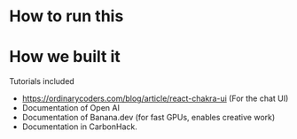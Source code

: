 # How to run this



# How we built it

Tutorials included
- https://ordinarycoders.com/blog/article/react-chakra-ui
(For the chat UI)
- Documentation of Open AI
- Documentation of Banana.dev (for fast GPUs, enables creative work)
- Documentation in CarbonHack.
